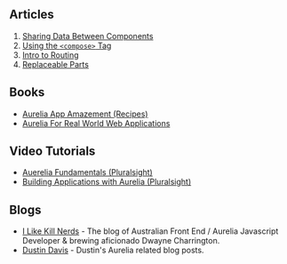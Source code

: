 ## Articles

1. [Sharing Data Between Components](articles/sharing-data-between-components)
1. [Using the `<compose>` Tag](articles/compose-tag)
1. [Intro to Routing](articles/routing-intro)
1. [Replaceable Parts](http://dustindavis.me/aurelia-replaceable-parts-html-only-templates/)


## Books 

- [Aurelia App Amazement (Recipes)](https://kristianmandrup.gitbooks.io/aurelia-app-amazement/content/)
- [Aurelia For Real World Web Applications](https://leanpub.com/aurelia-for-real-world-applications)


## Video Tutorials

- [Auerelia Fundamentals (Pluralsight)](https://app.pluralsight.com/library/courses/aurelia-fundamentals/table-of-contents)
- [Building Applications with Aurelia (Pluralsight)](https://app.pluralsight.com/library/courses/building-applications-aurelia/table-of-contents)


## Blogs

- [I Like Kill Nerds](https://ilikekillnerds.com/) - The blog of Australian Front End / Aurelia Javascript Developer & brewing aficionado Dwayne Charrington.
- [Dustin Davis](http://dustindavis.me/?s=aurelia) - Dustin's Aurelia related blog posts.

